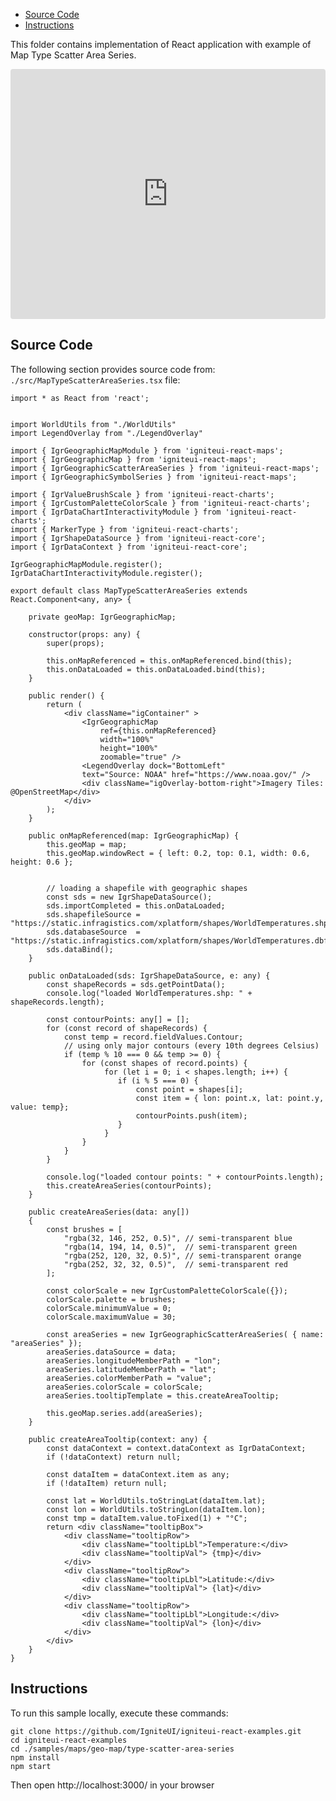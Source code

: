 <!-- NOTE: do not change this file because it will be auto re-generated from template file: -->
<!-- https://github.com/IgniteUI/igniteui-react-examples/tree/master/sample-template-files/ReadMe.md -->

<!-- ## Table of Contents -->
<!-- - [Sample Preview](#Sample-Preview) -->
- [Source Code](#Source-Code)
- [Instructions](#Instructions)

This folder contains implementation of React application with example of Map Type Scatter Area Series.
<!-- in the Geo Map component -->
<!-- [Geo Map](https://infragistics.com/Reactsite/components/geo-map.html) -->

<html lang="en" xmlns="http://www.w3.org/1999/xhtml">
    <body>
        <!-- <a target="_blank" href="https://codesandbox.io/s/github/IgniteUI/igniteui-react-examples/tree/master/samples/maps/geo-map/type-scatter-area-series?fontsize=14&hidenavigation=1&theme=dark&view=preview&file=/src/MapTypeScatterAreaSeries.tsx" rel="noopener noreferrer">
            <img height="40px" style="border-radius: 0.5rem" alt="Edit on CodeSandbox" src="https://static.infragistics.com/xplatform/images/sandbox/edit.png"/>
        </a> -->
        <!-- <a target="_blank"
href="https://codesandbox.io/s/github/IgniteUI/igniteui-react-examples/tree/master/samples/maps/geo-map/binding-csv-points?fontsize=14&hidenavigation=1&theme=dark&view=preview">
            <img alt="Edit Sample" src="https://codesandbox.io/static/img/play-codesandbox.svg"/>
        </a> -->
        <!-- <a target="_blank" style="margin-left: 0.5rem"
href="https://codesandbox.io/embed/github/IgniteUI/igniteui-react-examples/tree/master/samples/maps/geo-map/type-scatter-area-series?fontsize=14&hidenavigation=1&theme=dark&view=preview&file=/src/MapTypeScatterAreaSeries.tsx">
            <img height="40px" style="border-radius: 5px" alt="View on CodeSandbox" src="https://static.infragistics.com/xplatform/images/sandbox/view.png"/>
        </a> -->
        <!-- <a target="_blank"
href="https://codesandbox.io/embed/github/IgniteUI/igniteui-react-examples/tree/master/samples/maps/geo-map/binding-csv-points?fontsize=14&hidenavigation=1&theme=dark&view=preview">
            <img alt="View on CodeSandbox" src="https://static.infragistics.com/xplatform/images/sandbox/view.png"/>
        </a>
https://codesandbox.io/embed/react-treemap-overview-rtb45
https://codesandbox.io/static/img/play-codesandbox.svg
https://codesandbox.io/embed/react-treemap-overview-rtb45?view=browser -->
    </body>
</html>

<!-- ## Sample Preview -->

<iframe
  src="https://codesandbox.io/embed/github/IgniteUI/igniteui-react-examples/tree/master/samples/maps/geo-map/type-scatter-area-series?fontsize=14&hidenavigation=1&theme=dark&view=preview&file=/src/MapTypeScatterAreaSeries.tsx"
  style="width:100%; height:400px; border:0; border-radius: 4px; overflow:hidden;"
  allow="accelerometer; ambient-light-sensor; camera; encrypted-media; geolocation; gyroscope; hid; microphone; midi; payment; usb; vr"
  sandbox="allow-forms allow-modals allow-popups allow-presentation allow-same-origin allow-scripts"
></iframe>

## Source Code

The following section provides source code from:
`./src/MapTypeScatterAreaSeries.tsx` file:

```tsx
import * as React from 'react';


import WorldUtils from "./WorldUtils"
import LegendOverlay from "./LegendOverlay"

import { IgrGeographicMapModule } from 'igniteui-react-maps';
import { IgrGeographicMap } from 'igniteui-react-maps';
import { IgrGeographicScatterAreaSeries } from 'igniteui-react-maps';
import { IgrGeographicSymbolSeries } from 'igniteui-react-maps';

import { IgrValueBrushScale } from 'igniteui-react-charts';
import { IgrCustomPaletteColorScale } from 'igniteui-react-charts';
import { IgrDataChartInteractivityModule } from 'igniteui-react-charts';
import { MarkerType } from 'igniteui-react-charts';
import { IgrShapeDataSource } from 'igniteui-react-core';
import { IgrDataContext } from 'igniteui-react-core';

IgrGeographicMapModule.register();
IgrDataChartInteractivityModule.register();

export default class MapTypeScatterAreaSeries extends React.Component<any, any> {

    private geoMap: IgrGeographicMap;

    constructor(props: any) {
        super(props);

        this.onMapReferenced = this.onMapReferenced.bind(this);
        this.onDataLoaded = this.onDataLoaded.bind(this);
    }

    public render() {
        return (
            <div className="igContainer" >
                <IgrGeographicMap
                    ref={this.onMapReferenced}
                    width="100%"
                    height="100%"
                    zoomable="true" />
                <LegendOverlay dock="BottomLeft"
                text="Source: NOAA" href="https://www.noaa.gov/" />
                <div className="igOverlay-bottom-right">Imagery Tiles: @OpenStreetMap</div>
            </div>
        );
    }

    public onMapReferenced(map: IgrGeographicMap) {
        this.geoMap = map;
        this.geoMap.windowRect = { left: 0.2, top: 0.1, width: 0.6, height: 0.6 };


        // loading a shapefile with geographic shapes
        const sds = new IgrShapeDataSource();
        sds.importCompleted = this.onDataLoaded;
        sds.shapefileSource = "https://static.infragistics.com/xplatform/shapes/WorldTemperatures.shp";
        sds.databaseSource  = "https://static.infragistics.com/xplatform/shapes/WorldTemperatures.dbf";
        sds.dataBind();
    }

    public onDataLoaded(sds: IgrShapeDataSource, e: any) {
        const shapeRecords = sds.getPointData();
        console.log("loaded WorldTemperatures.shp: " + shapeRecords.length);

        const contourPoints: any[] = [];
        for (const record of shapeRecords) {
            const temp = record.fieldValues.Contour;
            // using only major contours (every 10th degrees Celsius)
            if (temp % 10 === 0 && temp >= 0) {
                for (const shapes of record.points) {
                     for (let i = 0; i < shapes.length; i++) {
                        if (i % 5 === 0) {
                            const point = shapes[i];
                            const item = { lon: point.x, lat: point.y, value: temp};
                            contourPoints.push(item);
                        }
                     }
                }
            }
        }

        console.log("loaded contour points: " + contourPoints.length);
        this.createAreaSeries(contourPoints);
    }

    public createAreaSeries(data: any[])
    {
        const brushes = [
            "rgba(32, 146, 252, 0.5)", // semi-transparent blue
            "rgba(14, 194, 14, 0.5)",  // semi-transparent green
            "rgba(252, 120, 32, 0.5)", // semi-transparent orange
            "rgba(252, 32, 32, 0.5)",  // semi-transparent red
        ];

        const colorScale = new IgrCustomPaletteColorScale({});
        colorScale.palette = brushes;
        colorScale.minimumValue = 0;
        colorScale.maximumValue = 30;

        const areaSeries = new IgrGeographicScatterAreaSeries( { name: "areaSeries" });
        areaSeries.dataSource = data;
        areaSeries.longitudeMemberPath = "lon";
        areaSeries.latitudeMemberPath = "lat";
        areaSeries.colorMemberPath = "value";
        areaSeries.colorScale = colorScale;
        areaSeries.tooltipTemplate = this.createAreaTooltip;

        this.geoMap.series.add(areaSeries);
    }

    public createAreaTooltip(context: any) {
        const dataContext = context.dataContext as IgrDataContext;
        if (!dataContext) return null;

        const dataItem = dataContext.item as any;
        if (!dataItem) return null;

        const lat = WorldUtils.toStringLat(dataItem.lat);
        const lon = WorldUtils.toStringLon(dataItem.lon);
        const tmp = dataItem.value.toFixed(1) + "°C";
        return <div className="tooltipBox">
            <div className="tooltipRow">
                <div className="tooltipLbl">Temperature:</div>
                <div className="tooltipVal"> {tmp}</div>
            </div>
            <div className="tooltipRow">
                <div className="tooltipLbl">Latitude:</div>
                <div className="tooltipVal"> {lat}</div>
            </div>
            <div className="tooltipRow">
                <div className="tooltipLbl">Longitude:</div>
                <div className="tooltipVal"> {lon}</div>
            </div>
        </div>
    }
}

```

## Instructions
To run this sample locally, execute these commands:

```
git clone https://github.com/IgniteUI/igniteui-react-examples.git
cd igniteui-react-examples
cd ./samples/maps/geo-map/type-scatter-area-series
npm install
npm start

```

Then open http://localhost:3000/ in your browser

